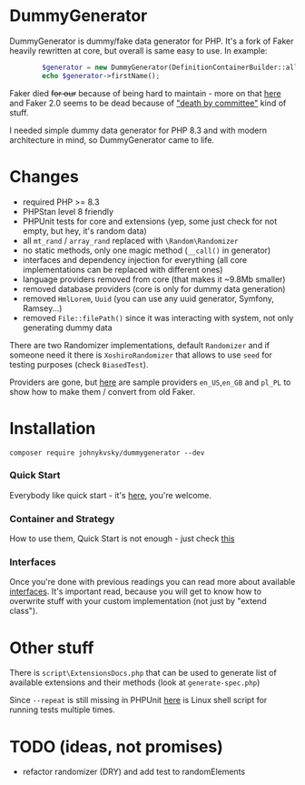 # DummyGenerator

DummyGenerator is dummy/fake data generator for PHP. It's a fork of Faker heavily rewritten at core, but overall is same easy to use. In example:

```php
        $generator = new DummyGenerator(DefinitionContainerBuilder::all());
        echo $generator->firstName();
```

Faker died ~~for our~~ because of being hard to maintain - more on that [here](https://marmelab.com/blog/2020/10/21/sunsetting-faker.html) and Faker 2.0 seems to be dead because of ["death by committee"](https://github.com/FakerPHP/Faker/discussions/15#discussioncomment-7787434) kind of stuff.

I needed simple dummy data generator for PHP 8.3 and with modern architecture in mind, so DummyGenerator came to life.

# Changes

* required PHP >= 8.3
* PHPStan level 8 friendly
* PHPUnit tests for core and extensions (yep, some just check for not empty, but hey, it's random data)
* all `mt_rand` / `array_rand` replaced with `\Random\Randomizer`
* no static methods, only one magic method (`__call()` in generator)
* interfaces and dependency injection for everything (all core implementations can be replaced with different ones)
* language providers removed from core (that makes it ~9.8Mb smaller)
* removed database providers (core is only for dummy data generation)
* removed `HmlLorem`, `Uuid` (you can use any uuid generator, Symfony, Ramsey...)
* removed `File::filePath()` since it was interacting with system, not only generating dummy data

There are two Randomizer implementations, default `Randomizer` and if someone need it there is `XoshiroRandomizer` that allows to use `seed` for testing purposes (check `BiasedTest`).

Providers are gone, but [here](https://github.com/johnykvsky/dummy-providers) are sample providers `en_US`,`en_GB` and `pl_PL` to show how to make them / convert from old Faker.

# Installation

```shell
composer require johnykvsky/dummygenerator --dev
```

### Quick Start

Everybody like quick start - it's [here](docs/quick_start.md), you're welcome.

### Container and Strategy

How to use them, Quick Start is not enough - just check [this](docs/container.md)

### Interfaces

Once you're done with previous readings you can read more about available [interfaces](docs/overwriting_stuff).
It's important read, because you will get to know how to overwrite stuff with your custom implementation (not just by "extend class").

# Other stuff

There is `script\ExtensionsDocs.php` that can be used to generate list of available extensions and their methods (look at `generate-spec.php`)

Since `--repeat` is still missing in PHPUnit [here](https://github.com/johnykvsky/phpunit-repeat) is Linux shell script for running tests multiple times.

# TODO (ideas, not promises)

* refactor randomizer (DRY) and add test to randomElements
